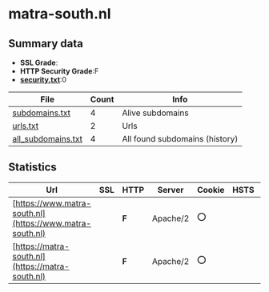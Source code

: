

# matra-south.nl
## Summary data


 - **SSL Grade**:
 - **HTTP Security Grade**:F
 - **[security.txt](https://www.digitaleoverheid.nl/nieuws/standaard-security-txt-nu-verplicht-voor-overheid/)**:0


| File       | Count | Info |
|------------|-------|------|
|[subdomains.txt](/data/matra-south.nl/subdomains.txt)|4|Alive subdomains|
|[urls.txt](/data/matra-south.nl/urls.txt)|2|Urls|
|[all_subdomains.txt](/data/matra-south.nl/all_subdomains.txt)|4|All found subdomains (history)|


## Statistics


| Url | SSL | HTTP | Server | Cookie | HSTS | CORS | CTO | CSP | XFO | XXP | RP |FP| Tech |Title |
|--------|-------|-------|------|------|------|------|------|------|------|------|------|------|------|------|
|[https://www.matra-south.nl](https://www.matra-south.nl)| | **F**|Apache/2|:o: | | | | | | | :white_check_mark: | |Apache HTTP Server:2 PHP:7.4.33|Redirecting to h...|
|[https://matra-south.nl](https://matra-south.nl)| | **F**|Apache/2|:o: | | | | | | | :white_check_mark: | |Apache HTTP Server:2 PHP:7.4.33|Redirecting to h...|

